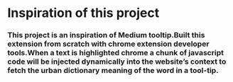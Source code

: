 # Inspiration of this project

### This project is an inspiration of Medium tooltip.Built this extension from scratch with chrome extension developer tools.When a text is highlighted chrome a chunk of javascript code will be injected dynamically into the website’s context to fetch the urban dictionary meaning of the word in a tool-tip.
